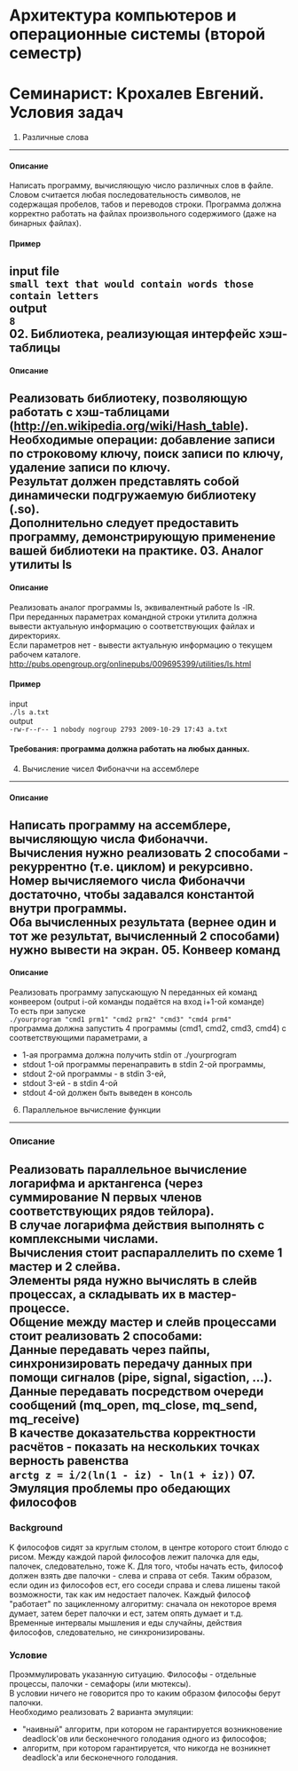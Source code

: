 ﻿Архитектура компьютеров и операционные системы (второй семестр)
===============================
Семинарист: Крохалев Евгений.
Условия задач
=============
01. Различные слова
-----------------------
#### Описание
Написать программу, вычисляющую число различных слов в файле. Словом считается любая последовательность символов, не содержащая пробелов, табов и переводов строки. Программа должна корректно работать на файлах произвольного содержимого (даже на бинарных файлах).
#### Пример
input file<br/>
```small text that would contain words those contain letters```<br/>
output<br/>
```8           ```<br/>
02. Библиотека, реализующая интерфейс хэш-таблицы
-----------------------------------
#### Описание
Реализовать библиотеку, позволяющую работать с хэш-таблицами (http://en.wikipedia.org/wiki/Hash_table).<br/>
Необходимые операции: добавление записи по строковому ключу, поиск записи по ключу, удаление записи по ключу.<br/>
Результат должен представлять собой динамически подгружаемую библиотеку (.so).<br/>
Дополнительно следует предоставить программу, демонстрирующую применение вашей библиотеки на практике.
03. Аналог утилиты ls
---------------------
#### Описание
Реализовать аналог программы ls, эквивалентный работе ls -lR.<br/>
При переданных параметрах командной строки утилита должна вывести актуальную информацию о соответствующих файлах и директориях.<br/>
Если параметров нет - вывести актуальную информацию о текущем рабочем каталоге.<br/>
http://pubs.opengroup.org/onlinepubs/009695399/utilities/ls.html
#### Пример
input<br/>
```./ls a.txt```<br/>
output<br/>
```-rw-r--r-- 1 nobody nogroup 2793 2009-10-29 17:43 a.txt```
#### Требования: программа должна работать на любых данных.
04. Вычисление чисел Фибоначчи на ассемблере
---------------------------------------------
#### Описание
Написать программу на ассемблере, вычисляющую числа Фибоначчи.<br/>
Вычисления нужно реализовать 2 способами - рекуррентно (т.е. циклом) и рекурсивно.<br/>
Номер вычисляемого числа Фибоначчи достаточно, чтобы задавался константой внутри программы.<br/>
Оба вычисленных результата (вернее один и тот же результат, вычисленный 2 способами) нужно вывести на экран.
05. Конвеер команд
-------------------------
#### Описание
Реализовать программу запускающую N переданных ей команд конвеером (output i-ой команды подаётся на вход i+1-ой команде)<br/>
То есть при запуске<br/>
```./yourprogram "cmd1 prm1" "cmd2 prm2" "cmd3" "cmd4 prm4"```<br/>
программа должна запустить 4 программы (cmd1, cmd2, cmd3, cmd4) с соответствующими параметрами, а
* 1-ая программа должна получить stdin от ./yourprogram
* stdout 1-ой программы перенаправить в stdin 2-ой программы,
* stdout 2-ой программы - в stdin 3-ей,
* stdout 3-ей - в stdin 4-ой
* stdout 4-ой должен быть выведен в консоль
06. Параллельное вычисление функции
----------------------------------------
### Описание
Реализовать параллельное вычисление логарифма и арктангенса (через суммирование N первых членов соответствующих рядов тейлора).<br/>
В случае логарифма действия выполнять с комплексными числами.<br/>
Вычисления стоит распараллелить по схеме 1 мастер и 2 слейва.<br/>
Элементы ряда нужно вычислять в слейв процессах, а складывать их в мастер-процессе.<br/>
Общение между мастер и слейв процессами стоит реализовать 2 способами:<br/>
Данные передавать через пайпы, синхронизировать передачу данных при помощи сигналов (pipe, signal, sigaction, ...).<br/>
Данные передавать посредством очереди сообщений (mq_open, mq_close, mq_send, mq_receive)<br/>
В качестве доказательства корректности расчётов - показать на нескольких точках верность равенства<br/>
```arctg z = i/2(ln(1 - iz) - ln(1 + iz))```
07. Эмуляция проблемы про обедающих философов
--------------------------------------
### Background
K философов сидят за круглым столом, в центре которого стоит блюдо с рисом. Между каждой парой философов лежит палочка для еды, палочек, следовательно, тоже K. Для того, чтобы начать есть, философ должен взять две палочки - слева и справа от себя. Таким образом, если один из философов ест, его соседи справа и слева лишены такой возможности, так как им недостает палочек. Каждый философ "работает" по зацикленному алгоритму: сначала он некоторое время думает, затем берет палочки и ест, затем опять думает и т.д. Временные интервалы мышления и еды случайны, действия философов, следовательно, не синхронизированы.

### Условие
Проэммулировать указанную ситуацию. Философы - отдельные процессы, палочки - семафоры (или мютексы).<br/>
В условии ничего не говорится про то каким образом философы берут палочки.<br/>
Необходимо реализовать 2 варианта эмуляции:
* "наивный" алгоритм, при котором не гарантируется возникновение deadlock'ов или бесконечного голодания одного из философов;
* алгоритм, при котором гарантируется, что никогда не возникнет deadlock'а или бесконечного голодания.
